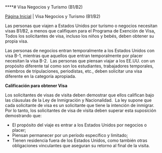 ****# Visa Negocios y Turismo (B1/B2)

[Página Inicial](https://cl.usembassy.gov/es/) | Visa Negocios y Turismo (B1/B2)

Las personas que viajen a Estados Unidos por turismo o negocios necesitan visas B1/B2, a menos que califiquen para el Programa de Exención de Visa[.](http://spanish.chile.usembassy.gov/exenciondevisas-sp.html) Todos los solicitantes de visa, incluso los niños y bebés, deben obtener su propia visa.

Las personas de negocios entran temporalmente a los Estados Unidos con visa B-1, mientras que aquellos que entran temporalmente por placer necesitan la visa B-2.  Las personas que piensan viajar a los EE.UU. con un propósito diferente tal como son los estudiantes, trabajadores temporales, miembros de tripulaciones, periodistas, etc., deben solicitar una visa diferente en la categoría apropiada.

**Calificación para obtener Visa**

Los solicitantes de visas de visita deben demostrar que ellos califican bajo las cláusulas de la Ley de Inmigración y Nacionalidad.  La ley supone que cada solicitante de visa es un solicitante que tiene la intención de inmigrar.  Por lo tanto, los solicitantes de visa de visita deben superar esta suposición demostrando que:

-   El propósito del viaje es entrar a los Estados Unidos por negocios o placer;
-   Piensan permanecer por un período específico y limitado;
-   Tienen residencia fuera de los Estados Unidos, como también otras obligaciones vinculantes que aseguran su retorno al final de la visita.